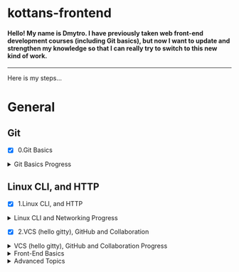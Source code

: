 # kottans-frontend

#### Hello! My name is Dmytro. I have previously taken web front-end development courses (including Git basics), but now I want to update and strengthen my knowledge so that I can really try to switch to this new kind of work.
---
Here is my steps...

# General
  
## Git
 - [x] 0.Git Basics
 
 <details>
  <summary>Git Basics Progress</summary>
   <br>
 
1. I've passed Udacity ["Version Control with Git" course](https://learn.udacity.com/courses/ud123).
Here is a progress:  
  
![This is my progress at Udacity Version Control with Git](/task_git_basics/udacity-course-ud123.png)

I like it and I've learned that when you're learning Git, it's not always good to use just the terminal for better understanding. While taking the Udasity course, I also used the GUI **GitKraken**, which not only provides a terminal for entering commands, but also visualizes the commit tree and file folders very well, which helps a lot in learning as well.
*By the way, I didn't really like the **GitHub Desktop** app, as it seemed to me rather limited in functionality and the visual part of the process demonstration.* :smile:

Plus, I've passed Coursera Git Intro course and here screens of my first two weeks:

<img src="/task_git_basics/Coursera_GitIntro_Week1.png" alt="Coursera Git Intro Week 1" width="800">

<img src="/task_git_basics/Coursera_GitIntro_Week2.png" alt="Coursera Git Intro Week 2" width="800">

2. Here is a progress at learngitbranching.js.org:

![This is my progress at learngitbranching.js.org Basics](/task_git_basics/learngitbranching-main.jpg)
![and learngitbranching.js.org Remote Repositories](/task_git_basics/learngitbranching-remote.jpg)

*As it seems to me, although visually all these colored circles look logical and nice, but the level of understanding of these tutorials for me personally is worse than the classical course, as was in Udasity, where everything is shown by real examples. As I see it, even the official Git documentation comes out clearer than these exercises. I guess I'm a bit of a retard.*:grimacing:

---

</details>
  
## Linux CLI, and HTTP
- [x] 1.Linux CLI, and HTTP

<details>
<summary>Linux CLI and Networking Progress</summary>  
  
1. Linux Survival Guide was pretty interesting and had an nice old-school charm, like in DOS childhood.  

<img src="/task_linux_cli/linuxsurvival_steps.jpg" alt="4 Steps of Linux Survival Guide" width="800">
  
<img src="/task_linux_cli/linuxsurvival.jpg" alt="The final window of LSG" width="800">

2. The HTTP part...
Although in the 2nd part of this article the authors wrote that it was more complicated than the 1st, I found the second part to be much clearer. Maybe because it was more familiar to me than the first one, which was very dry in its description of the request/response messages. I'm going to take a course on Udacity [Networking for Web Developers](https://www.udacity.com/course/networking-for-web-developers--ud256) from the optional materials, where I hope the client-server interaction chain will be described more consistently and with more lively examples.
 
To be able to say where and how I will use the knowledge from this article, I should probably go deeper into the development process itself. The Linux command line is an understandable scenario that is very similar to using the command line for Git. And the HTTP protocol theory will come in handy, as I expect, when we will move on to JS.

</details>

 - [x] 2.VCS (hello gitty), GitHub and Collaboration
<details>
<summary>VCS (hello gitty), GitHub and Collaboration Progress</summary>

1. My Coursera Git Intro Weeks 3 & 4 progress:

<img src="/task_git_collaboration/Coursera_GitIntro_Week3.png" alt="Coursera Git Intro Week 3" width="800">

<img src="/task_git_collaboration/Coursera_GitIntro_Week4.png" alt="Coursera Git Intro Week 4" width="800">

2. Here is a progress at advanced parts of the learngitbranching.js.org:

![This is my progress at learngitbranching.js.org Main Advanced](/task_git_collaboration/learngitbranching-main-adv.jpg)
![and learngitbranching.js.org Remote Repositories Advanced](/task_git_collaboration/learngitbranching-remote-adv.jpg)

Even considering that I took all these classes, of course I can't say that everything made perfect sense to me. Even so, it's not so much clear how exactly I can apply it all right now. I'm pretty sure that I can definitely use the git for my project right now and use the basic functions. Commit, make 1-2 branches and merge them, update my local and remote repository. Participate in the public repository a bit. Probably no more than that for now.

This kung-fu with juggling a lot of colored circles (commits), moving them back and forth and etc. I don't dare to do that in a real project right now. Rather, I'm going to try to go in small and incremental steps.

Often, too much functionality gets you stuck. And on these training exercises, there were activities that I have so far had difficulty imagining in real work. Of course, only practice will strengthen my skills and perhaps trigger the need for more complex operations with Git.

</details>
 
<details>
<summary> Front-End Basics</summary> 

- [ ] 3.Intro to HTML & CSS
- [ ] 4.Responsive Web Design
- [ ] 5.HTML & CSS Practice
- [ ] 6.JavaScript Basics
- [ ] 7.Document Object Model 

</details>

<details>
<summary> Advanced Topics</summary> 

- [ ] 8.Building a Tiny JS World (pre-OOP)
- [ ] 9.Object oriented JS 
- [ ] 10.OOP exercise 
- [ ] 11.Offline Web Applications 
- [ ] 12.Memory pair game 
- [ ] 13.Website Performance Optimization 
- [ ] 14.Friends App 

</details>
